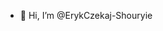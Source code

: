 - 👋 Hi, I’m @ErykCzekaj-Shouryie

<!---
ErykCzekaj-Shouryie/ErykCzekaj-Shouryie is a ✨ special ✨ repository because its `README.md` (this file) appears on your GitHub profile.
You can click the Preview link to take a look at your changes.
--->
